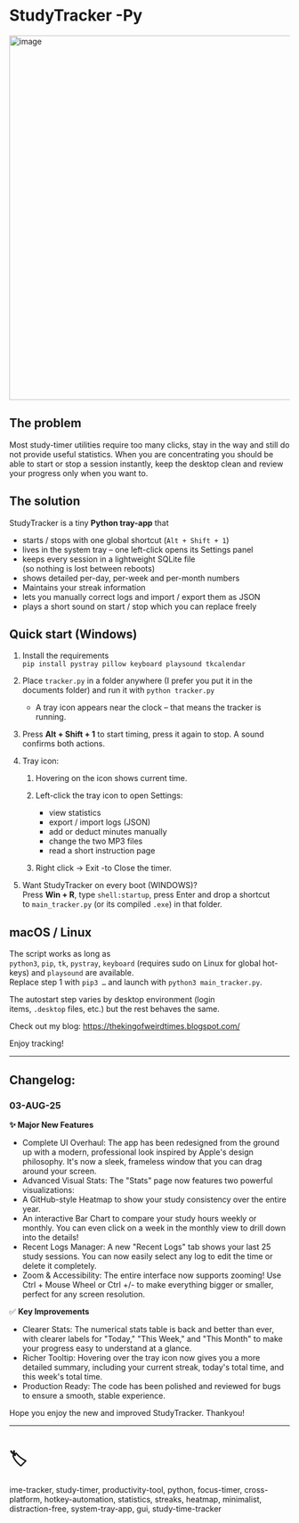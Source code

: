 # StudyTracker -Py

<img width="1170" height="654" alt="image" src="https://github.com/user-attachments/assets/fe66ee87-c447-4862-9c7c-d1db8b7e5c4c" />


## The problem

Most study-timer utilities require too many clicks, stay in the way and still do not provide useful statistics. When you are concentrating you should be able to start or stop a session instantly, keep the desktop clean and review your progress only when you want to.

## The solution

StudyTracker is a tiny **Python tray-app** that

- starts / stops with one global shortcut (`Alt + Shift + 1`)
- lives in the system tray – one left-click opens its Settings panel
- keeps every session in a lightweight SQLite file  
  (so nothing is lost between reboots)
- shows detailed per-day, per-week and per-month numbers
- Maintains your streak information
- lets you manually correct logs and import / export them as JSON
- plays a short sound on start / stop which you can replace freely

## Quick start (Windows)

1. Install the requirements  
   `pip install pystray pillow keyboard playsound tkcalendar`

2. Place `tracker.py` in a folder anywhere (I prefer you put it in the documents folder) and run it with `python tracker.py` 
   
   - A tray icon appears near the clock – that means the tracker is running.

3. Press **Alt + Shift + 1** to start timing, press it again to stop. A sound confirms both actions.

4. Tray icon:
   
   1. Hovering on the icon shows current time.
   
   2. Left-click the tray icon to open Settings:
      
      - view statistics
      - export / import logs (JSON)
      - add or deduct minutes manually
      - change the two MP3 files
      - read a short instruction page
   
   3. Right click -> Exit -to Close the timer.

5. Want StudyTracker on every boot (WINDOWS)?  
   Press **Win + R**, type `shell:startup`, press Enter and drop a shortcut to `main_tracker.py` (or its compiled `.exe`) in that folder.

## macOS / Linux

The script works as long as  
`python3`, `pip`, `tk`, `pystray`, `keyboard` (requires sudo on Linux for global hot-keys) and `playsound` are available.  
Replace step 1 with `pip3 …` and launch with `python3 main_tracker.py`.

The autostart step varies by desktop environment (login items, `.desktop` files, etc.) but the rest behaves the same.

Check out my blog: https://thekingofweirdtimes.blogspot.com/

Enjoy tracking!

---

## Changelog:

### 03-AUG-25
**✨ Major New Features**
- Complete UI Overhaul: The app has been redesigned from the ground up with a modern, professional look inspired by Apple's design philosophy. It's now a sleek, frameless window that you can drag around your screen.
- Advanced Visual Stats: The "Stats" page now features two powerful visualizations:
- A GitHub-style Heatmap to show your study consistency over the entire year.
- An interactive Bar Chart to compare your study hours weekly or monthly. You can even click on a week in the monthly view to drill down into the details!
- Recent Logs Manager: A new "Recent Logs" tab shows your last 25 study sessions. You can now easily select any log to edit the time or delete it completely.
- Zoom & Accessibility: The entire interface now supports zooming! Use Ctrl + Mouse Wheel or Ctrl +/- to make everything bigger or smaller, perfect for any screen resolution.

✅ **Key Improvements**
- Clearer Stats: The numerical stats table is back and better than ever, with clearer labels for "Today," "This Week," and "This Month" to make your progress easy to understand at a glance.
- Richer Tooltip: Hovering over the tray icon now gives you a more detailed summary, including your current streak, today's total time, and this week's total time.
- Production Ready: The code has been polished and reviewed for bugs to ensure a smooth, stable experience.

Hope you enjoy the new and improved StudyTracker. Thankyou!

---

# 🏷️
ime-tracker, study-timer, productivity-tool, python, focus-timer, cross-platform, hotkey-automation, statistics, streaks, heatmap, minimalist, distraction-free, system-tray-app, gui, study-time-tracker

